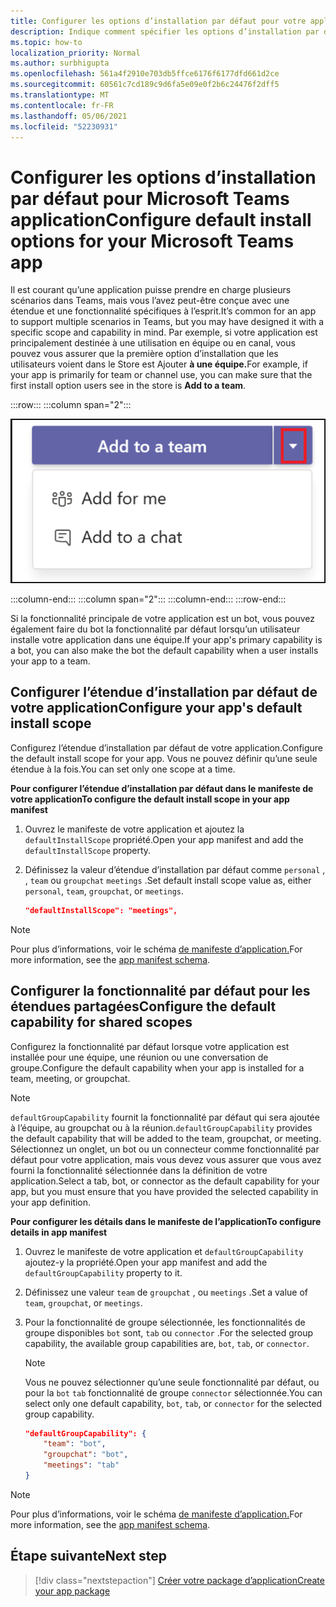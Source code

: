```yaml
---
title: Configurer les options d’installation par défaut pour votre application
description: Indique comment spécifier les options d’installation par défaut de votre application.
ms.topic: how-to
localization_priority: Normal
ms.author: surbhigupta
ms.openlocfilehash: 561a4f2910e703db5ffce6176f6177dfd661d2ce
ms.sourcegitcommit: 60561c7cd189c9d6fa5e09e0f2b6c24476f2dff5
ms.translationtype: MT
ms.contentlocale: fr-FR
ms.lasthandoff: 05/06/2021
ms.locfileid: "52230931"
---
```

# <a name="configure-default-install-options-for-your-microsoft-teams-app"></a><span data-ttu-id="286fe-103">Configurer les options d’installation par défaut pour Microsoft Teams application</span><span class="sxs-lookup"><span data-stu-id="286fe-103">Configure default install options for your Microsoft Teams app</span></span>

<span data-ttu-id="286fe-104">Il est courant qu’une application puisse prendre en charge plusieurs scénarios dans Teams, mais vous l’avez peut-être conçue avec une étendue et une fonctionnalité spécifiques à l’esprit.</span><span class="sxs-lookup"><span data-stu-id="286fe-104">It’s common for an app to support multiple scenarios in Teams, but you may have designed it with a specific scope and capability in mind.</span></span> <span data-ttu-id="286fe-105">Par exemple, si votre application est principalement destinée à une utilisation en équipe ou en canal, vous pouvez vous assurer que la première option d’installation que les utilisateurs voient dans le Store est Ajouter **à une équipe.**</span><span class="sxs-lookup"><span data-stu-id="286fe-105">For example, if your app is primarily for team or channel use, you can make sure that the first install option users see in the store is **Add to a team**.</span></span>

:::row:::
   :::column span="2":::

![Exemple d’ajout d’une dropdown d’application](../../assets/images/compose-extensions/addanapp.png)

   :::column-end:::
   :::column span="2":::
   :::column-end:::
:::row-end:::

<span data-ttu-id="286fe-107">Si la fonctionnalité principale de votre application est un bot, vous pouvez également faire du bot la fonctionnalité par défaut lorsqu’un utilisateur installe votre application dans une équipe.</span><span class="sxs-lookup"><span data-stu-id="286fe-107">If your app's primary capability is a bot, you can also make the bot the default capability when a user installs your app to a team.</span></span>

## <a name="configure-your-apps-default-install-scope"></a><span data-ttu-id="286fe-108">Configurer l’étendue d’installation par défaut de votre application</span><span class="sxs-lookup"><span data-stu-id="286fe-108">Configure your app's default install scope</span></span>

<span data-ttu-id="286fe-109">Configurez l’étendue d’installation par défaut de votre application.</span><span class="sxs-lookup"><span data-stu-id="286fe-109">Configure the default install scope for your app.</span></span> <span data-ttu-id="286fe-110">Vous ne pouvez définir qu’une seule étendue à la fois.</span><span class="sxs-lookup"><span data-stu-id="286fe-110">You can set only one scope at a time.</span></span>

<span data-ttu-id="286fe-111">**Pour configurer l’étendue d’installation par défaut dans le manifeste de votre application**</span><span class="sxs-lookup"><span data-stu-id="286fe-111">**To configure the default install scope in your app manifest**</span></span>

1. <span data-ttu-id="286fe-112">Ouvrez le manifeste de votre application et ajoutez la `defaultInstallScope` propriété.</span><span class="sxs-lookup"><span data-stu-id="286fe-112">Open your app manifest and add the `defaultInstallScope` property.</span></span>
2. <span data-ttu-id="286fe-113">Définissez la valeur d’étendue d’installation par défaut comme `personal` , , `team` ou `groupchat` `meetings` .</span><span class="sxs-lookup"><span data-stu-id="286fe-113">Set default install scope value as, either `personal`, `team`, `groupchat`, or `meetings`.</span></span>

    ```json
    "defaultInstallScope": "meetings",
    ```

> [!NOTE]
> <span data-ttu-id="286fe-114">Pour plus d’informations, voir le schéma [de manifeste d’application.](~/resources/schema/manifest-schema.md)</span><span class="sxs-lookup"><span data-stu-id="286fe-114">For more information, see the [app manifest schema](~/resources/schema/manifest-schema.md).</span></span>

## <a name="configure-the-default-capability-for-shared-scopes"></a><span data-ttu-id="286fe-115">Configurer la fonctionnalité par défaut pour les étendues partagées</span><span class="sxs-lookup"><span data-stu-id="286fe-115">Configure the default capability for shared scopes</span></span>

<span data-ttu-id="286fe-116">Configurez la fonctionnalité par défaut lorsque votre application est installée pour une équipe, une réunion ou une conversation de groupe.</span><span class="sxs-lookup"><span data-stu-id="286fe-116">Configure the default capability when your app is installed for a team, meeting, or groupchat.</span></span>

> [!NOTE]
> <span data-ttu-id="286fe-117">`defaultGroupCapability` fournit la fonctionnalité par défaut qui sera ajoutée à l’équipe, au groupchat ou à la réunion.</span><span class="sxs-lookup"><span data-stu-id="286fe-117">`defaultGroupCapability` provides the default capability that will be added to the team, groupchat, or meeting.</span></span> <span data-ttu-id="286fe-118">Sélectionnez un onglet, un bot ou un connecteur comme fonctionnalité par défaut pour votre application, mais vous devez vous assurer que vous avez fourni la fonctionnalité sélectionnée dans la définition de votre application.</span><span class="sxs-lookup"><span data-stu-id="286fe-118">Select a tab, bot, or connector as the default capability for your app, but you must ensure that you have provided the selected capability in your app definition.</span></span>

<span data-ttu-id="286fe-119">**Pour configurer les détails dans le manifeste de l’application**</span><span class="sxs-lookup"><span data-stu-id="286fe-119">**To configure details in app manifest**</span></span>

1. <span data-ttu-id="286fe-120">Ouvrez le manifeste de votre application et `defaultGroupCapability` ajoutez-y la propriété.</span><span class="sxs-lookup"><span data-stu-id="286fe-120">Open your app manifest and add the `defaultGroupCapability` property to it.</span></span>
2. <span data-ttu-id="286fe-121">Définissez une valeur `team` de `groupchat` , ou `meetings` .</span><span class="sxs-lookup"><span data-stu-id="286fe-121">Set a value of `team`, `groupchat`, or `meetings`.</span></span>
3. <span data-ttu-id="286fe-122">Pour la fonctionnalité de groupe sélectionnée, les fonctionnalités de groupe disponibles `bot` sont, `tab` ou `connector` .</span><span class="sxs-lookup"><span data-stu-id="286fe-122">For the selected group capability, the available group capabilities are, `bot`, `tab`, or `connector`.</span></span> 

    > [!NOTE]
    > <span data-ttu-id="286fe-123">Vous ne pouvez sélectionner qu’une seule fonctionnalité par défaut, ou pour la `bot` `tab` fonctionnalité de groupe `connector` sélectionnée.</span><span class="sxs-lookup"><span data-stu-id="286fe-123">You can select only one default capability, `bot`, `tab`, or `connector` for the selected group capability.</span></span>

    ```json
    "defaultGroupCapability": {
        "team": "bot",
        "groupchat": "bot",
        "meetings": "tab"
    }
    ```

> [!NOTE]
> <span data-ttu-id="286fe-124">Pour plus d’informations, voir le schéma [de manifeste d’application.](~/resources/schema/manifest-schema.md)</span><span class="sxs-lookup"><span data-stu-id="286fe-124">For more information, see the [app manifest schema](~/resources/schema/manifest-schema.md).</span></span>

## <a name="next-step"></a><span data-ttu-id="286fe-125">Étape suivante</span><span class="sxs-lookup"><span data-stu-id="286fe-125">Next step</span></span>

> [!div class="nextstepaction"]
> [<span data-ttu-id="286fe-126">Créer votre package d’application</span><span class="sxs-lookup"><span data-stu-id="286fe-126">Create your app package</span></span>](~/concepts/build-and-test/apps-package.md)
